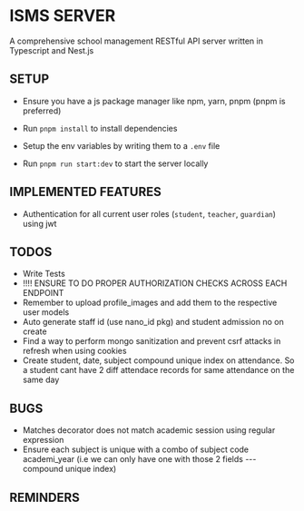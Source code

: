 # ISMS  SERVER
A comprehensive school management RESTful API server written in Typescript and Nest.js

## SETUP
- Ensure you have a js package manager like npm, yarn, pnpm (pnpm is preferred)

- Run `pnpm install` to install dependencies

- Setup the env variables by writing them to a `.env` file

- Run `pnpm run start:dev` to start the server locally


## IMPLEMENTED FEATURES
- Authentication for all current user roles (`student`, `teacher`, `guardian`) using jwt

## TODOS
- Write Tests
- !!!! ENSURE TO DO PROPER AUTHORIZATION CHECKS ACROSS EACH ENDPOINT
- Remember to upload profile_images and add them to the respective user models
- Auto generate staff id (use nano_id pkg) and student admission no on create
- Find a way to perform mongo sanitization and prevent csrf attacks in refresh when using cookies
- Create student, date, subject compound unique index on attendance. So a student cant have 2 diff attendace records for same attendance on the same day

## BUGS
- Matches decorator does not match academic session using regular expression
- Ensure each subject is unique with a combo of subject code  academi_year (i.e we can  only have one with those 2 fields --- compound unique index)

## REMINDERS